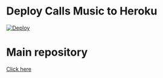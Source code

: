 # Deploy Calls Music to Heroku

[![Deploy](https://www.herokucdn.com/deploy/button.svg)](https://heroku.com/deploy?template=https://github.com/boiss69/CallsMusicHeroku/)

# Main repository

[Click here](https://github.com/boiss69/callsmusic)
